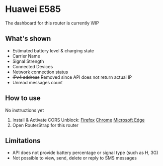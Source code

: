 # Huawei E585
The dashboard for this router is currently WIP

## What's shown
- Estimated battery level & charging state
- Carrier Name
- Signal Strength
- Connected Devices
- Network connection status
- ~~IPv4 address~~ Removed since API does not return actual IP
- Unread messages count

## How to use
No instructions yet
1. Install & Activate CORS Unblock: [Firefox](https://addons.mozilla.org/en-US/firefox/addon/cors-unblock/) [Chrome](https://chromewebstore.google.com/detail/cors-unblock/lfhmikememgdcahcdlaciloancbhjino) [Microsoft Edge](https://microsoftedge.microsoft.com/addons/detail/cors-unblock/hkjklmhkbkdhlgnnfbbcihcajofmjgbh)
2. Open RouterStrap for this router

## Limitations
- API does not provide battery percentage or signal type (such as H, 3G)
- Not possible to view, send, delete or reply to SMS messages
